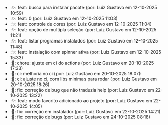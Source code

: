 - :✨: feat: busca para instalar pacote (por: Luiz Gustavo em 12-10-2025 10:59)
- :✨: feat: 0 (por: Luiz Gustavo em 12-10-2025 11:03)
- :✨: feat: controle de cores (por: Luiz Gustavo em 12-10-2025 11:04)
- :✨: feat: opção de multipla seleção (por: Luiz Gustavo em 12-10-2025 11:21)
- :✨: feat: listar programas instalados (por: Luiz Gustavo em 12-10-2025 11:48)
- :✨: feat: instalação com spinner ativa (por: Luiz Gustavo em 12-10-2025 15:33)
- :🔧: chore: ajuste em ci do actions (por: Luiz Gustavo em 20-10-2025 17:33)
- :🧱: ci: melhoria no ci (por: Luiz Gustavo em 20-10-2025 18:07)
- :🧱: ci: ajuste no ci, com libs minimas para rodar (por: Luiz Gustavo em 20-10-2025 18:26)
- :🐛: fix: correção de bug que não traduzia help (por: Luiz Gustavo em 22-10-2025 13:22)
- :✨: feat: modo favorito adicionado ao projeto (por: Luiz Gustavo em 22-10-2025 14:05)
- :🐛: fix: correção em instalador (por: Luiz Gustavo em 22-10-2025 14:21)
- :🐛: fix: correção de bugs (por: Luiz Gustavo em 24-10-2025 08:18)
